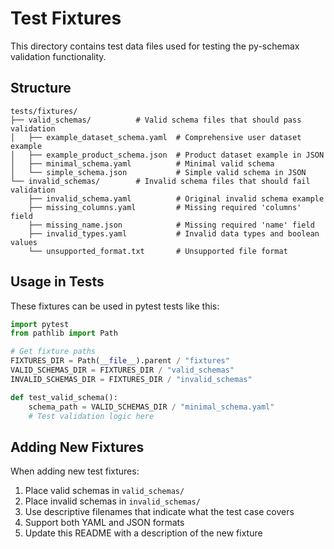 # Test Fixtures

This directory contains test data files used for testing the py-schemax validation functionality.

## Structure

```
tests/fixtures/
├── valid_schemas/          # Valid schema files that should pass validation
│   ├── example_dataset_schema.yaml  # Comprehensive user dataset example
│   ├── example_product_schema.json  # Product dataset example in JSON
│   ├── minimal_schema.yaml          # Minimal valid schema
│   └── simple_schema.json           # Simple valid schema in JSON
└── invalid_schemas/        # Invalid schema files that should fail validation
    ├── invalid_schema.yaml          # Original invalid schema example
    ├── missing_columns.yaml         # Missing required 'columns' field
    ├── missing_name.json            # Missing required 'name' field
    ├── invalid_types.yaml           # Invalid data types and boolean values
    └── unsupported_format.txt       # Unsupported file format
```

## Usage in Tests

These fixtures can be used in pytest tests like this:

```python
import pytest
from pathlib import Path

# Get fixture paths
FIXTURES_DIR = Path(__file__).parent / "fixtures"
VALID_SCHEMAS_DIR = FIXTURES_DIR / "valid_schemas"
INVALID_SCHEMAS_DIR = FIXTURES_DIR / "invalid_schemas"

def test_valid_schema():
    schema_path = VALID_SCHEMAS_DIR / "minimal_schema.yaml"
    # Test validation logic here
```

## Adding New Fixtures

When adding new test fixtures:
1. Place valid schemas in `valid_schemas/`
2. Place invalid schemas in `invalid_schemas/`
3. Use descriptive filenames that indicate what the test case covers
4. Support both YAML and JSON formats
5. Update this README with a description of the new fixture
